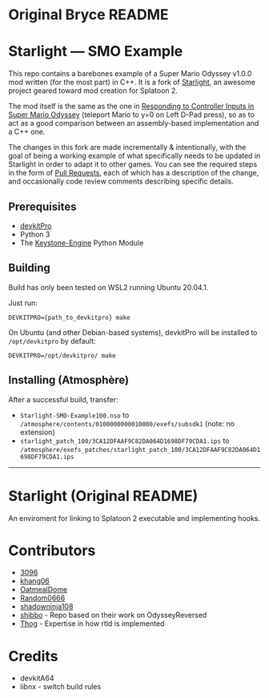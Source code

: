 # Original Bryce README

# Starlight — SMO Example

This repo contains a barebones example of a Super Mario Odyssey v1.0.0 mod written (for the most part) in C++.
It is a fork of [Starlight](https://github.com/shadowninja108/Starlight), an awesome project geared toward mod creation for Splatoon 2.

The mod itself is the same as the one in [Responding to Controller Inputs in Super Mario Odyssey](https://brycewithfiveunderscores.com/posts/accessing-controls/) (teleport Mario to y=0 on Left D-Pad press), so as to act as a good comparison between an assembly-based implementation and a C++ one.

The changes in this fork are made incrementally & intentionally, with the goal of being a working example of what specifically needs to be updated in Starlight in order to adapt it to other games. You can see the required steps in the form of
[Pull Requests](https://github.com/brycewithfiveunderscores/Starlight-SMO-Example/pulls?q=label%3Ainitial-change+sort%3Acreated-asc), each of which has a description of the change, and occasionally code review comments describing specific details.

## Prerequisites

- [devkitPro](https://devkitpro.org/) 
- Python 3
- The [Keystone-Engine](https://www.keystone-engine.org/) Python Module

## Building

Build has only been tested on WSL2 running Ubuntu 20.04.1.

Just run:
```
DEVKITPRO={path_to_devkitpro} make
```

On Ubuntu (and other Debian-based systems), devkitPro will be installed to `/opt/devkitpro` by default:

```
DEVKITPRO=/opt/devkitpro/ make
```

## Installing (Atmosphère)

After a successful build, transfer:

- `Starlight-SMO-Example100.nso` to `/atmosphere/contents/0100000000010000/exefs/subsdk1` (note: no extension)
- `starlight_patch_100/3CA12DFAAF9C82DA064D1698DF79CDA1.ips` to `/atmosphere/exefs_patches/starlight_patch_100/3CA12DFAAF9C82DA064D1698DF79CDA1.ips`

---

# Starlight (Original README)
An enviroment for linking to Splatoon 2 executable and implementing hooks.

# Contributors
- [3096](https://github.com/3096)
- [khang06](https://github.com/khang06)
- [OatmealDome](https://github.com/OatmealDome)
- [Random0666](https://github.com/random0666)
- [shadowninja108](https://github.com/shadowninja108)
- [shibbo](https://github.com/shibbo) - Repo based on their work on OdysseyReversed
- [Thog](https://github.com/Thog) - Expertise in how rtld is implemented

# Credits
- devkitA64
- libnx - switch build rules
